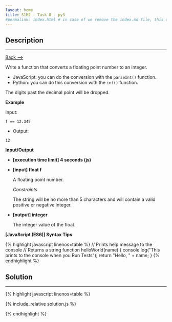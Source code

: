 ```yaml
---
layout: home
title: S1M2 - Task 8 - py3
#permalink: index.html # in case of we remove the index.md file, this doc will be the index page
---
```


<div class="row">
<div class="columnStmt" markdown="1">

##  Description
------

[Back --> ](../README.md) 

Write a function that converts a floating point number to an integer.

-   JavaScript: you can do the conversion with the `parseInt()` function.
-   Python: you can do this conversion with the `int()` function.

The digits past the decimal point will be dropped.

**Example**

Input:
```
f == 12.345
```
-   Output:
```
12
```

**Input/Output**

* **[execution time limit] 4 seconds (js)**

* **[input] float f**

    A floating point number.

    *Constraints*

    The string will be no more than 5 characters and will contain a valid positive or negative integer.

* **[output] integer**

    The integer value of the float.

**[JavaScript (ES6)] Syntax Tips**

{% highlight javascript linenos=table %}
// Prints help message to the console
// Returns a string
function helloWorld(name) {
    console.log("This prints to the console when you Run Tests");
    return "Hello, " + name;
}
{% endhighlight %}

</div>
<div class="columnSol" markdown="1">

## Solution
------

{% highlight javascript linenos=table %}

{% include_relative solution.js %}

{% endhighlight %}

</div>
</div>